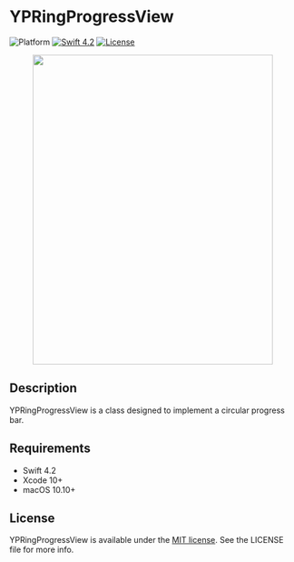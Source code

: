 # YPRingProgressView

![Platform](https://img.shields.io/badge/platform-macOS-lightgrey.svg)
[![Swift 4.2](https://img.shields.io/badge/Swift-4.2-orange.svg?style=flat)](https://developer.apple.com/swift/)
[![License](https://img.shields.io/cocoapods/l/Compass.svg?style=flat)](http://cocoadocs.org/docsets/Compass)


<p align="center"><img src="https://github.com/peteliev/YPRingProgressView/blob/develop/Resources/YPRingProgressView.gif" height="545" width="423"/></p>

## Description

YPRingProgressView is a class designed to implement a circular progress bar.  

## Requirements

* Swift 4.2
* Xcode 10+
* macOS 10.10+

## License

YPRingProgressView is available under the [MIT license](https://github.com/peteliev/YPRingProgressView/blob/develop/LICENSE). See the LICENSE file for more info.
